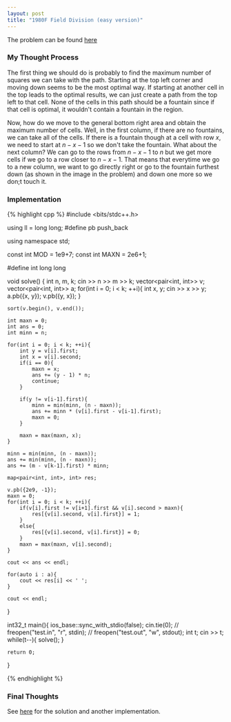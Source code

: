 ```yaml
---
layout: post
title: "1980F Field Division (easy version)"
---
```

The problem can be found [here](https://codeforces.com/contest/1980/problem/F1)

### My Thought Process 
The first thing we should do is probably to find the maximum number of squares we can take with the path. Starting at the top left corner and moving down seems to be the most optimal way. If starting at another cell in the top leads to the optimal results, we can just create a path from the top left to that cell. None of the cells in this path should be a fountain since if that cell is optimal, it wouldn't contain a fountain in the region.

Now, how do we move to the general bottom right area and obtain the maximum number of cells. Well, in the first column, if there are no fountains, we can take all of the cells. If there is a fountain though at a cell with row $x$, we need to start at $n - x - 1$ so we don't take the fountain. What about the next column? We can go to the rows from $n-x-1$ to $n$ but we get more cells if we go to a row closer to $n-x-1$. That means that everytime we go to a new column, we want to go directly right or go to the fountain furthest down (as shown in the image in the problem) and down one more so we don;t touch it. 

### Implementation  

{% highlight cpp %}
#include <bits/stdc++.h>

using ll = long long;
#define pb push_back

using namespace std;

const int MOD = 1e9+7;
const int MAXN = 2e6+1;

#define int long long

void solve() { 
    int n, m, k; cin >> n >> m >> k;
    vector<pair<int, int>> v;
    vector<pair<int, int>> a;
    for(int i = 0; i < k; ++i){
        int x, y; cin >> x >> y;
        a.pb({x, y});
        v.pb({y, x});
    }

    sort(v.begin(), v.end());

    int maxn = 0;
    int ans = 0;
    int minn = n;

    for(int i = 0; i < k; ++i){
        int y = v[i].first;
        int x = v[i].second;
        if(i == 0){
            maxn = x; 
            ans += (y - 1) * n;
            continue;
        }   

        if(y != v[i-1].first){
            minn = min(minn, (n - maxn));
            ans += minn * (v[i].first - v[i-1].first);
            maxn = 0;
        }

        maxn = max(maxn, x);
    }

    minn = min(minn, (n - maxn));
    ans += min(minn, (n - maxn));
    ans += (m - v[k-1].first) * minn;

    map<pair<int, int>, int> res;

    v.pb({2e9, -1});
    maxn = 0;
    for(int i = 0; i < k; ++i){
        if(v[i].first != v[i+1].first && v[i].second > maxn){
            res[{v[i].second, v[i].first}] = 1;
        }
        else{
            res[{v[i].second, v[i].first}] = 0;
        }
        maxn = max(maxn, v[i].second);
    }

    cout << ans << endl;

    for(auto i : a){
        cout << res[i] << ' ';
    }

    cout << endl;
}

int32_t main(){
    ios_base::sync_with_stdio(false);
    cin.tie(0);
    // freopen("test.in", "r", stdin);
    // freopen("test.out", "w", stdout);
    int t;
    cin >> t;
    while(t--){
        solve();
    }

    return 0;
}

{% endhighlight %}

### Final Thoughts

See [here](https://codeforces.com/blog/entry/130135) for the solution and another implementation. 

